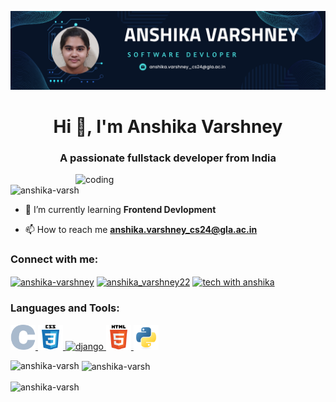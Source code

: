 ![logo](https://github.com/anshika-varsh/anshika-varsh/blob/main/Anshika%20Varshney.png)
<h1 align="center">Hi 👋, I'm Anshika Varshney</h1>
<h3 align="center">A passionate fullstack developer from India</h3>
<img align="right" alt="coding" width="400" src="https://github.com/user-attachments/assets/89821bf1-423e-49e9-8311-4befd31449ad"/>


<p align="left"> <img src="https://komarev.com/ghpvc/?username=anshika-varsh&label=Profile%20views&color=0e75b6&style=flat" alt="anshika-varsh" /> </p>

- 🌱 I’m currently learning **Frontend Devlopment**

- 📫 How to reach me **anshika.varshney_cs24@gla.ac.in**

<h3 align="left">Connect with me:</h3>
<p align="left">
<a href="https://linkedin.com/in/anshika-varshney" target="blank"><img align="center" src="https://raw.githubusercontent.com/rahuldkjain/github-profile-readme-generator/master/src/images/icons/Social/linked-in-alt.svg" alt="anshika-varshney" height="30" width="40" /></a>
<a href="https://instagram.com/anshika_varshney22" target="blank"><img align="center" src="https://raw.githubusercontent.com/rahuldkjain/github-profile-readme-generator/master/src/images/icons/Social/instagram.svg" alt="anshika_varshney22" height="30" width="40" /></a>
<a href="https://www.youtube.com/c/tech with anshika" target="blank"><img align="center" src="https://raw.githubusercontent.com/rahuldkjain/github-profile-readme-generator/master/src/images/icons/Social/youtube.svg" alt="tech with anshika" height="30" width="40" /></a>
</p>

<h3 align="left">Languages and Tools:</h3>
<p align="left"> <a href="https://www.cprogramming.com/" target="_blank" rel="noreferrer"> <img src="https://raw.githubusercontent.com/devicons/devicon/master/icons/c/c-original.svg" alt="c" width="40" height="40"/> </a> <a href="https://www.w3schools.com/css/" target="_blank" rel="noreferrer"> <img src="https://raw.githubusercontent.com/devicons/devicon/master/icons/css3/css3-original-wordmark.svg" alt="css3" width="40" height="40"/> </a> <a href="https://www.djangoproject.com/" target="_blank" rel="noreferrer"> <img src="https://cdn.worldvectorlogo.com/logos/django.svg" alt="django" width="40" height="40"/> </a> <a href="https://www.w3.org/html/" target="_blank" rel="noreferrer"> <img src="https://raw.githubusercontent.com/devicons/devicon/master/icons/html5/html5-original-wordmark.svg" alt="html5" width="40" height="40"/> </a> <a href="https://www.python.org" target="_blank" rel="noreferrer"> <img src="https://raw.githubusercontent.com/devicons/devicon/master/icons/python/python-original.svg" alt="python" width="40" height="40"/> </a> </p>

<p><img align="left" src="https://github-readme-stats.vercel.app/api/top-langs?username=anshika-varsh&show_icons=true&locale=en&layout=compact" alt="anshika-varsh" /></p>

<p>&nbsp;<img align="center" src="https://github-readme-stats.vercel.app/api?username=anshika-varsh&show_icons=true&locale=en" alt="anshika-varsh" /></p>

<p><img align="center" src="https://github-readme-streak-stats.herokuapp.com/?user=anshika-varsh&" alt="anshika-varsh" /></p>
